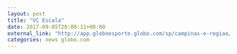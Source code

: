 ```yaml
---
layout: post
title: "VC Escala"
date: 2017-09-05T20:00:11+00:00
external_link: "http://app.globoesporte.globo.com/sp/campinas-e-regiao/futebol/times/ponte-preta/voce-escala/05-09-2017/"
categories: news globo.com
---
```

